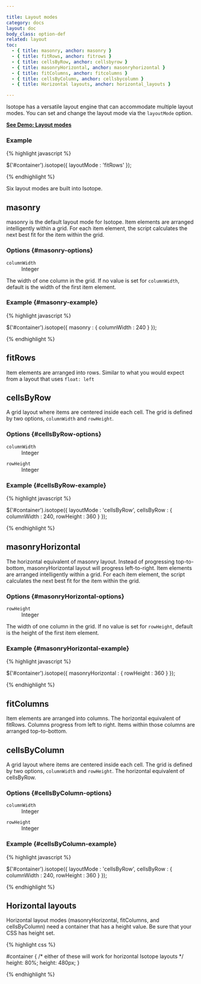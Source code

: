 ```yaml
---

title: Layout modes
category: docs
layout: doc
body_class: option-def
related: layout
toc:
  - { title: masonry, anchor: masonry }
  - { title: fitRows, anchor: fitrows }
  - { title: cellsByRow, anchor: cellsbyrow }
  - { title: masonryHorizontal, anchor: masonryhorizontal }
  - { title: fitColumns, anchor: fitcolumns }
  - { title: cellsByColumn, anchor: cellsbycolumn }
  - { title: Horizontal layouts, anchor: horizontal_layouts }

---
```


Isotope has a versatile layout engine that can accommodate multiple layout modes. You can set and change the layout mode via the `layoutMode` option.

[**See Demo: Layout modes**](../demos/layout-modes.html)

### Example

{% highlight javascript %}

$('#container').isotope({ layoutMode : 'fitRows' });

{% endhighlight %}

Six layout modes are built into Isotope.

## masonry

masonry is the default layout mode for Isotope. Item elements are arranged intelligently within a grid. For each item element, the script calculates the next best fit for the item within the grid.

### Options {#masonry-options}

<dl class="clearfix">
  <dt><code>columnWidth</code></dt>
  <dd class="option-type">Integer</dd>
</dl>

The width of one column in the grid. If no value is set for `columnWidth`, default is the width of the first item element.

### Example {#masonry-example}

{% highlight javascript %}

$('#container').isotope({
  masonry : {
    columnWidth : 240
  }
});

{% endhighlight %}

## fitRows

Item elements are arranged into rows. Similar to what you would expect from a layout that uses `float: left`

## cellsByRow

A grid layout where items are centered inside each cell. The grid is defined by two options, `columnWidth` and `rowHeight`.

### Options {#cellsByRow-options}

<dl class="clearfix">
  <dt><code>columnWidth</code></dt>
  <dd class="option-type">Integer</dd>
</dl>
<dl class="clearfix">
  <dt><code>rowHeight</code></dt>
  <dd class="option-type">Integer</dd>
</dl>

### Example {#cellsByRow-example}

{% highlight javascript %}

$('#container').isotope({
  layoutMode : 'cellsByRow',
  cellsByRow : {
    columnWidth : 240,
    rowHeight : 360
  }
});

{% endhighlight %}

## masonryHorizontal

The horizontal equivalent of masonry layout. Instead of progressing top-to-bottom, masonryHorizontal layout will progress left-to-right. Item elements are arranged intelligently within a grid. For each item element, the script calculates the next best fit for the item within the grid.

### Options {#masonryHorizontal-options}

<dl class="clearfix">
  <dt><code>rowHeight</code></dt>
  <dd class="option-type">Integer</dd>
</dl>

The width of one column in the grid. If no value is set for `rowHeight`, default is the height of the first item element.

### Example {#masonryHorizontal-example}

{% highlight javascript %}

$('#container').isotope({
  masonryHorizontal : {
    rowHeight : 360
  }
});

{% endhighlight %}

## fitColumns

Item elements are arranged into columns. The horizontal equivalent of fitRows. Columns progress from left to right. Items within those columns are arranged top-to-bottom.

## cellsByColumn

A grid layout where items are centered inside each cell. The grid is defined by two options, `columnWidth` and `rowHeight`. The horizontal equivalent of cellsByRow.

### Options {#cellsByColumn-options}

<dl class="clearfix">
  <dt><code>columnWidth</code></dt>
  <dd class="option-type">Integer</dd>
</dl>
<dl class="clearfix">
  <dt><code>rowHeight</code></dt>
  <dd class="option-type">Integer</dd>
</dl>

### Example {#cellsByColumn-example}

{% highlight javascript %}

$('#container').isotope({
  layoutMode : 'cellsByRow',
  cellsByRow : {
    columnWidth : 240,
    rowHeight : 360
  }
});

{% endhighlight %}

## Horizontal layouts

Horizontal layout modes (masonryHorizontal, fitColumns, and cellsByColumn) need a container that has a height value. Be sure that your CSS has height set.

{% highlight css %}

#container {
  /* either of these will work for horizontal Isotope layouts */
  height: 80%;
  height: 480px;
}

{% endhighlight %}